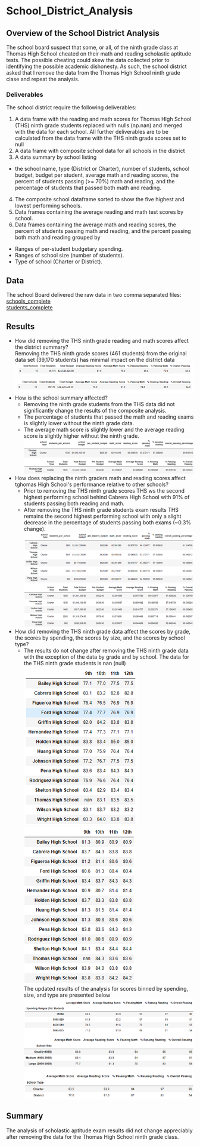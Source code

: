 # School_District_Analysis  
  
## Overview of the School District Analysis  
  
The school board suspect that some, or all, of the ninth grade class at Thomas High School cheated on their math and reading scholastic aptitude tests.  The possible cheating could skew the data collected prior to identifying the possible academic dishonesty.  As such, the school district asked that I remove the data from the Thomas High School ninth grade clase and repeat the analysis.  
  
### Deliverables  
The school district require the following deliverables:  
1. A data frame with the reading and math scores for Thomas HIgh School (THS) ninth grade students replaced with nulls (np.nan) and merged with the data for each school.  All further deliverables are to be calculated from the data frame with the THS ninth grade scores set to null
2. A data frame with composite school data for all schools in the district  
3. A data summary by school listing  
-  the school name, type (District or Charter), number of students, school budget, budget per student, average math and reading scores, the percent of students passing (>= 70%) math and reading, and the percentage of students that passed both math and reading.  
4. The composite school dataframe sorted to show the five highest and lowest performing schools.  
5. Data frames containing the average reading and math test scores by school.  
6. Data frames containing the average math and reading scores, the percent of students passing math and reading, and the percent passing both math and reading grouped by  
- Ranges of per-student budgetary spending.  
- Ranges of school size (number of students).
- Type of school (Charter or District).  
  
## Data  

The school Board delivered the raw data in two comma separated files:  
[schools_complete](Resources/students_complete.csv)  
[students_complete](Resources/students_complete.csv)  
  
## Results  

- How did removing the THS ninth grade reading and math scores affect the district summary?  
    Removing the THS ninth grade scores (461 students) from the original data set (39,170 students) has minimal impact on the district data  
![Original analysis results](Dist_summary_original.PNG)  
![Results without THS ninth graders](Dist_summary_without_THS_9.PNG)  
- How is the school summary affected?  
   - Removing the ninth grade students from the THS data did not significantly change the results of the composite analysis.  
   - The percentage of students that passed the math and reading exams is slightly lower without the ninth grade data.  
   - The average math score is slightly lower and the average reading score is slightly higher without the ninth grade.  
![THS scores with ninth grade included](THS_data_original.PNG)  
![THE scores without ninth grade scores](THS_data_without_9.PNG)  
- How does replacing the ninth graders math and reading scores affect tghomas High School's performance relative to other schools?
   - Prior to removing the THS ninth grade scores THS ws the second highest performing school behind Cabrera High School with 91% of students passing both reading and math.  
   - After removing the THS ninth grade students exam results THS remains the second highest performing school with only a slight decrease in the percentage of students passing both exams (~0.3% change).  
![Top 5 performing schools with THS ninth graders included](Top_5_performing_schools_original.PNG)  
![Top 5 performing schools without THS ninth graders](Top_5_performing_schools_without_THS_9.PNG)  
- How did removing the THS ninth grade data affect the scores by grade, the scores by spending, the scores by size, and the scores by school type?
   - The results do not change after removing the THS ninth grade data with the exception of the data by grade and by school.  The data for the THS ninth grade students is nan (null)  
![Math scores by grade and school](Math_scores_by_grade_and_school.PNG)  
![Reading scores by grade and school](Reading_scores_by_grade_and_school.PNG)  
The updated results of the analysis for scores binned by spending, size, and type are presented below  
![scores by spending per student](spending_range_per_student.PNG)  
![scores by school size](scores_by_school_size.PNG)  
![scores by type of school](scores_by_school_type.PNG)  
  
## Summary  

The analysis of scholastic aptitude exam results did not change appreciably after removing the data for the Thomas High School ninth grade class.  

  
